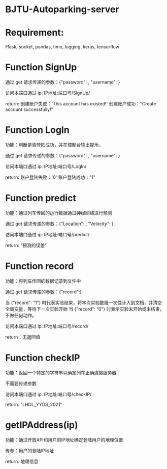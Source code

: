 # BJTU-Autoparking-server


# Requirement:
Flask, socket, pandas, time, logging, keras, tensorflow


# Function SignUp

通过 get 请求传递的参数：{"password": , "username": }

访问本端口通过 ip: IP地址:端口号/SignUp/

return: 创建账户失败：'This account has existed!'
        创建账户成功："Create account successfully!"


# Function LogIn

功能：判断是否登陆成功，并在控制台输出提示。

通过 get 请求传递的参数：{"password": , "username": }

访问本端口通过 ip: IP地址:端口号/LogIn/

return: 账户登陆失败：'0'
        账户登陆成功："1"



# Function predict

功能：通过列车传回的运行数据通过神经网络进行预测

通过 get 请求传递的参数：{"Location": , "Velocity": }

访问本端口通过 ip: IP地址:端口号/predict/

return: “预测的误差”


# Function record

功能：将列车传回的数据记录到文件中

通过 get 请求传递的参数：{”record“:}

当 {”record“: “1”} 时代表实验结束，将本次实验数据一次性计入到文档，并清空全局变量，等待下一次实验开始
当 {”record“: “0”} 时表示实验未开始或未结束，不做任何动作。

访问本端口通过 ip: IP地址:端口号/record/

return：无返回值

# Function checkIP

功能：返回一个特定的字符串以确定列车正确连接服务器

不需要传递参数

访问本端口通过 ip: IP地址:端口号/checkIP/

return: “LHDL_YYDS_2021”

# getIPAddress(ip)

功能：通过开放API和用户的IP地址确定登陆用户的地理位置

传参：用户的登陆IP地址

return: 地理信息
